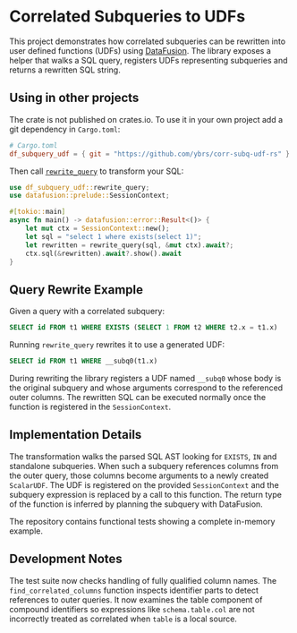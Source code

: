 # Correlated Subqueries to UDFs

This project demonstrates how correlated subqueries can be rewritten into user defined functions (UDFs) using [DataFusion](https://github.com/apache/arrow-datafusion).
The library exposes a helper that walks a SQL query, registers UDFs representing subqueries and returns a rewritten SQL string.

## Using in other projects

The crate is not published on crates.io. To use it in your own project add a git dependency in `Cargo.toml`:

```toml
# Cargo.toml
df_subquery_udf = { git = "https://github.com/ybrs/corr-subq-udf-rs" }
```

Then call [`rewrite_query`](src/lib.rs) to transform your SQL:

```rust
use df_subquery_udf::rewrite_query;
use datafusion::prelude::SessionContext;

#[tokio::main]
async fn main() -> datafusion::error::Result<()> {
    let mut ctx = SessionContext::new();
    let sql = "select 1 where exists(select 1)";
    let rewritten = rewrite_query(sql, &mut ctx).await?;
    ctx.sql(&rewritten).await?.show().await
}
```

## Query Rewrite Example

Given a query with a correlated subquery:

```sql
SELECT id FROM t1 WHERE EXISTS (SELECT 1 FROM t2 WHERE t2.x = t1.x)
```

Running `rewrite_query` rewrites it to use a generated UDF:

```sql
SELECT id FROM t1 WHERE __subq0(t1.x)
```

During rewriting the library registers a UDF named `__subq0` whose body is the
original subquery and whose arguments correspond to the referenced outer
columns. The rewritten SQL can be executed normally once the function is
registered in the `SessionContext`.

## Implementation Details

The transformation walks the parsed SQL AST looking for `EXISTS`, `IN` and
standalone subqueries. When such a subquery references columns from the outer
query, those columns become arguments to a newly created `ScalarUDF`. The UDF is
registered on the provided `SessionContext` and the subquery expression is
replaced by a call to this function. The return type of the function is inferred
by planning the subquery with DataFusion.

The repository contains functional tests showing a complete in-memory example.

## Development Notes

The test suite now checks handling of fully qualified column names. The
`find_correlated_columns` function inspects identifier parts to detect
references to outer queries. It now examines the table component of compound
identifiers so expressions like `schema.table.col` are not incorrectly treated
as correlated when `table` is a local source.
